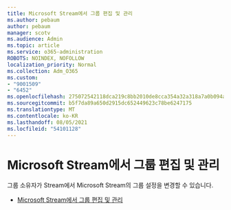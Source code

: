 ```yaml
---
title: Microsoft Stream에서 그룹 편집 및 관리
ms.author: pebaum
author: pebaum
manager: scotv
ms.audience: Admin
ms.topic: article
ms.service: o365-administration
ROBOTS: NOINDEX, NOFOLLOW
localization_priority: Normal
ms.collection: Adm_O365
ms.custom:
- "9001509"
- "6452"
ms.openlocfilehash: 275072542118dca219c8bb2010de8cca354a32a318a7a0b094a3ec77bedcbadc
ms.sourcegitcommit: b5f7da89a650d2915dc652449623c78be6247175
ms.translationtype: MT
ms.contentlocale: ko-KR
ms.lasthandoff: 08/05/2021
ms.locfileid: "54101128"
---
```

# <a name="edit-and-manage-a-group-in-microsoft-stream"></a>Microsoft Stream에서 그룹 편집 및 관리

그룹 소유자가 Stream에서 Microsoft Stream의 그룹 설정을 변경할 수 있습니다.  

- [Microsoft Stream에서 그룹 편집 및 관리](https://docs.microsoft.com/stream/portal-manage-groups)
